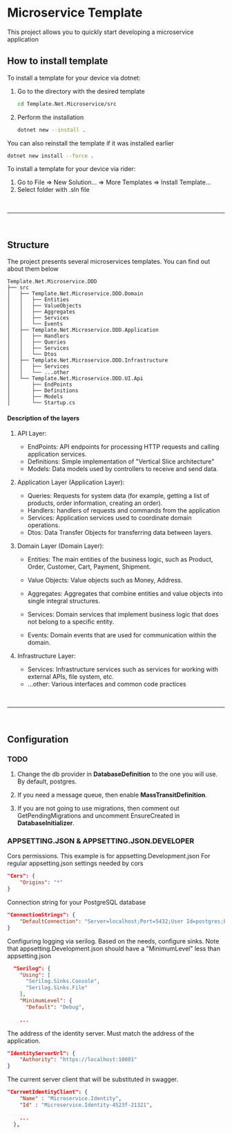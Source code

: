 # Microservice Template

This project allows you to quickly start developing a microservice application

## How to install template

To install a template for your device via dotnet:

1. Go to the directory with the desired template
    ```bash
    cd Template.Net.Microservice/src
    ```
2. Perform the installation
    ```bash
    dotnet new --install .
    ```

You can also reinstall the template if it was installed earlier

```bash
dotnet new install --force .
```

To install a template for your device via rider:

1. Go to File => New Solution... => More Templates => Install Template...
2. Select folder with .sln file

<br>

---

<br>

## Structure

The project presents several microservices templates. You can find out about them below

```
Template.Net.Microservice.DDD
├── src
│   ├── Template.Net.Microservice.DDD.Domain
│   │   ├── Entities
│   │   ├── ValueObjects
│   │   ├── Aggregates
│   │   ├── Services
│   │   └── Events
│   ├── Template.Net.Microservice.DDD.Application
│   │   ├── Handlers
│   │   ├── Queries
│   │   ├── Services
│   │   └── Dtos
│   ├── Template.Net.Microservice.DDD.Infrastructure
│   │   ├── Services
│   │   └── ...other
│   └── Template.Net.Microservice.DDD.UI.Api
│       ├── EndPoints
│       ├── Definitions
│       ├── Models
│       └── Startup.cs
```

#### Description of the layers    

1. API Layer:
   - EndPoints: API endpoints for processing HTTP requests and calling application services.
   - Definitions: Simple implementation of "Vertical Slice architecture"
   - Models: Data models used by controllers to receive and send data.

2. Application Layer (Application Layer):

   - Queries: Requests for system data (for example, getting a list of products, order information, creating an order).
   - Handlers: handlers of requests and commands from the application
   - Services: Application services used to coordinate domain operations.
   - Dtos: Data Transfer Objects for transferring data between layers.

3. Domain Layer (Domain Layer):

   - Entities: The main entities of the business logic, such as Product, Order, Customer, Cart, Payment, Shipment.

   - Value Objects: Value objects such as Money, Address.

   - Aggregates: Aggregates that combine entities and value objects into single integral structures.

   - Services: Domain services that implement business logic that does not belong to a specific entity.

   - Events: Domain events that are used for communication within the domain.

4. Infrastructure Layer:

   - Services: Infrastructure services such as services for working with external APIs, file system, etc.
   - ...other: Various interfaces and common code practices

<br>

---

<br>

## Configuration

### TODO

1. Change the db provider in **DatabaseDefinition** to the one you will use. By default, postgres.

2. If you need a message queue, then enable **MassTransitDefinition**.

3. If you are not going to use migrations, then comment out GetPendingMigrations and uncomment EnsureCreated in **DatabaseInitializer**.

### APPSETTING.JSON & APPSETTING.JSON.DEVELOPER 

Cors permissions. This example is for appsetting.Development.json For regular appsetting.json settings needed by cors

```json
"Cors": {
    "Origins": "*"
}  
```

Connection string for your PostgreSQL database

```json 
"ConnectionStrings": {
    "DefaultConnection": "Server=localhost;Port=5432;User Id=postgres;Password=password;Database=Microservice.Identity"
}
```

Configuring logging via serilog. Based on the needs, configure sinks. Note that appsetting.Development.json should have a "MinimumLevel" less than appsetting.json

```json
  "Serilog": {
    "Using": [
      "Serilog.Sinks.Console",
      "Serilog.Sinks.File"
    ],
    "MinimumLevel": {
      "Default": "Debug",
    
    ...
```

The address of the identity server. Must match the address of the application.

```json
"IdentityServerUrl": {
    "Authority": "https://localhost:10001"
}
```

The current server client that will be substituted in swagger.

```json
"CurrentIdentityClient": {
    "Name" : "Microservice.Identity",
    "Id" : "Microservice.Identity-4523f-21321",
    
    ...
  }, 
